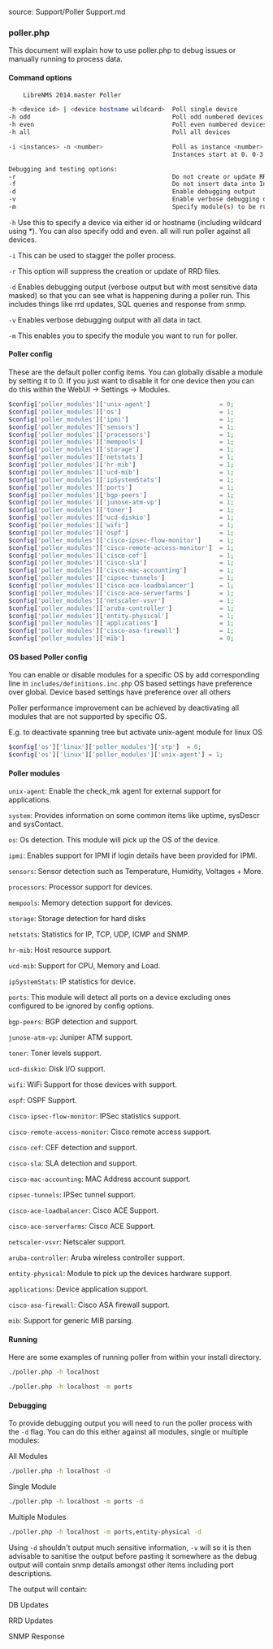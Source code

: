 source: Support/Poller Support.md
### poller.php

This document will explain how to use poller.php to debug issues or manually running to process data.

#### Command options
```bash
	LibreNMS 2014.master Poller

-h <device id> | <device hostname wildcard>  Poll single device
-h odd                                       Poll odd numbered devices  (same as -i 2 -n 0)
-h even                                      Poll even numbered devices (same as -i 2 -n 1)
-h all                                       Poll all devices

-i <instances> -n <number>                   Poll as instance <number> of <instances>
                                             Instances start at 0. 0-3 for -n 4

Debugging and testing options:
-r                                           Do not create or update RRDs
-f                                           Do not insert data into InfluxDB
-d                                           Enable debugging output
-v                                           Enable verbose debugging output
-m                                           Specify module(s) to be run
```

`-h` Use this to specify a device via either id or hostname (including wildcard using *). You can also specify odd and
even. all will run poller against all devices.

`-i` This can be used to stagger the poller process.

`-r` This option will suppress the creation or update of RRD files.

`-d` Enables debugging output (verbose output but with most sensitive data masked) so that you can see what is happening during a poller run. This includes things like rrd updates, SQL queries and response from snmp.

`-v` Enables verbose debugging output with all data in tact.

`-m` This enables you to specify the module you want to run for poller.

#### Poller config

These are the default poller config items. You can globally disable a module by setting it to 0. If you just want to
disable it for one device then you can do this within the WebUI -> Settings -> Modules.

```php
$config['poller_modules']['unix-agent']                   = 0;
$config['poller_modules']['os']                           = 1;
$config['poller_modules']['ipmi']                         = 1;
$config['poller_modules']['sensors']                      = 1;
$config['poller_modules']['processors']                   = 1;
$config['poller_modules']['mempools']                     = 1;
$config['poller_modules']['storage']                      = 1;
$config['poller_modules']['netstats']                     = 1;
$config['poller_modules']['hr-mib']                       = 1;
$config['poller_modules']['ucd-mib']                      = 1;
$config['poller_modules']['ipSystemStats']                = 1;
$config['poller_modules']['ports']                        = 1;
$config['poller_modules']['bgp-peers']                    = 1;
$config['poller_modules']['junose-atm-vp']                = 1;
$config['poller_modules']['toner']                        = 1;
$config['poller_modules']['ucd-diskio']                   = 1;
$config['poller_modules']['wifi']                         = 1;
$config['poller_modules']['ospf']                         = 1;
$config['poller_modules']['cisco-ipsec-flow-monitor']     = 1;
$config['poller_modules']['cisco-remote-access-monitor']  = 1;
$config['poller_modules']['cisco-cef']                    = 1;
$config['poller_modules']['cisco-sla']                    = 1;
$config['poller_modules']['cisco-mac-accounting']         = 1;
$config['poller_modules']['cipsec-tunnels']               = 1;
$config['poller_modules']['cisco-ace-loadbalancer']       = 1;
$config['poller_modules']['cisco-ace-serverfarms']        = 1;
$config['poller_modules']['netscaler-vsvr']               = 1;
$config['poller_modules']['aruba-controller']             = 1;
$config['poller_modules']['entity-physical']              = 1;
$config['poller_modules']['applications']                 = 1;
$config['poller_modules']['cisco-asa-firewall']           = 1;
$config['poller_modules']['mib']                          = 0;
```

#### OS based Poller config

You can enable or disable modules for a specific OS by add corresponding line in `includes/definitions.inc.php`
OS based settings have preference over global. Device based settings have preference over all others

Poller performance improvement can be achieved by deactivating all modules that are not supported by specific OS.

E.g. to deactivate spanning tree but activate unix-agent module for linux OS

```php
$config['os']['linux']['poller_modules']['stp']  = 0;
$config['os']['linux']['poller_modules']['unix-agent'] = 1;
```

#### Poller modules

`unix-agent`: Enable the check_mk agent for external support for applications.

`system`: Provides information on some common items like uptime, sysDescr and sysContact.

`os`: Os detection. This module will pick up the OS of the device.

`ipmi`: Enables support for IPMI if login details have been provided for IPMI.

`sensors`: Sensor detection such as Temperature, Humidity, Voltages + More.

`processors`: Processor support for devices.

`mempools`: Memory detection support for devices.

`storage`: Storage detection for hard disks

`netstats`: Statistics for IP, TCP, UDP, ICMP and SNMP.

`hr-mib`: Host resource support.

`ucd-mib`: Support for CPU, Memory and Load.

`ipSystemStats`: IP statistics for device.

`ports`: This module will detect all ports on a device excluding ones configured to be ignored by config options.

`bgp-peers`: BGP detection and support.

`junose-atm-vp`: Juniper ATM support.

`toner`: Toner levels support.

`ucd-diskio`: Disk I/O support.

`wifi`: WiFi Support for those devices with support.

`ospf`: OSPF Support.

`cisco-ipsec-flow-monitor`: IPSec statistics support.

`cisco-remote-access-monitor`: Cisco remote access support.

`cisco-cef`: CEF detection and support.

`cisco-sla`: SLA detection and support.

`cisco-mac-accounting`: MAC Address account support.

`cipsec-tunnels`: IPSec tunnel support.

`cisco-ace-loadbalancer`: Cisco ACE Support.

`cisco-ace-serverfarms`: Cisco ACE Support.

`netscaler-vsvr`: Netscaler support.

`aruba-controller`: Aruba wireless controller support.

`entity-physical`: Module to pick up the devices hardware support.

`applications`: Device application support.

`cisco-asa-firewall`: Cisco ASA firewall support.

`mib`: Support for generic MIB parsing.

#### Running

Here are some examples of running poller from within your install directory.
```bash
./poller.php -h localhost

./poller.php -h localhost -m ports
```

#### Debugging

To provide debugging output you will need to run the poller process with the `-d` flag. You can do this either against
all modules, single or multiple modules:

All Modules
```bash
./poller.php -h localhost -d
```

Single Module
```bash
./poller.php -h localhost -m ports -d
```

Multiple Modules
```bash
./poller.php -h localhost -m ports,entity-physical -d
```

Using `-d` shouldn't output much sensitive information, `-v` will so it is then advisable to sanitise the output before pasting it somewhere as the debug output will contain snmp details amongst other items including port descriptions.

The output will contain:

DB Updates

RRD Updates

SNMP Response
